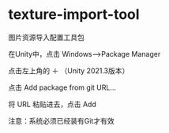# texture-import-tool
图片资源导入配置工具包

在Unity中，点击 Windows——>Package Manager

点击左上角的 ＋ （Unity 2021.3版本）

点击 Add package from git URL... 

将 URL 粘贴进去，点击 Add

注意：系统必须已经装有Git才有效
